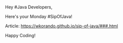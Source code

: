 Hey #Java Developers, 

Here's your Monday #SipOfJava!

<problem>

<solution>

Article: https://wkorando.github.io/sip-of-java/###.html

Happy Coding!